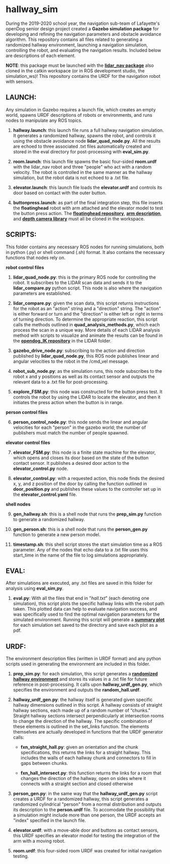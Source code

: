 # hallway_sim
During the 2019-2020 school year, the navigation sub-team of Lafayette's openDog senior design project created a **Gazebo simulation package** for developing and refining the navigation parameters and obstacle avoidance algorithm.  This repository contains all files related to generating a randomized hallway environment, launching a navigation simulation, controlling the robot, and evaluating the navigation results.  Included below are descriptions of each element.

**NOTE**: this package must be launched with the [**lidar_nav package**](https://github.com/fainorr/lidar_nav) also cloned in the catkin workspace (or in ROS development studio, the simulation_ws)!  This repository contains the URDF for the navigation robot with sensors.


## LAUNCH:
Any simulation in Gazebo requires a launch file, which creates an empty world, spawns URDF descriptions of robots or environments, and runs nodes to manipulate any ROS topics.

1. **hallway.launch**: this launch file runs a full hallway navigation simulation.  It generates a randomized hallway, spawns the robot, and controls it using the obstacle avoidance node **lidar_quad_node.py**.  All the results are echoed to three associated .txt files automatically created and stored in the eval directory for post-processing with **eval_sim.py**.

2. **room.launch**: this launch file spawns the basic four-sided **room.urdf** with the lidar_nav robot and three "people" who act with a random velocity.  The robot is controlled in the same manner as the hallway simulation, but the robot data is not echoed to a .txt file.

3. **elevator.launch**: this launch file loads the **elevator.urdf** and controls its door based on contact with the outer button.

4. **buttonpress.launch**: as part of the final integration step, this file inserts the **floatinghead** robot with arm attached and the elevator model to test the button press action.  The [**floatinghead repository**](https://github.com/dentinge/floatinghead_description), [**arm description**](https://github.com/MikeFischer1/arm_description), and [**depth camera library**](https://github.com/MikeFischer1/dcam_description) must all be cloned in the workspace.


## SCRIPTS:
This folder contains any necessary ROS nodes for running simulations, both in python (.py) or shell command (.sh) format.  It also contains the necessary functions that nodes rely on.

**robot control files**

1. **lidar_quad_node.py**: this is the primary ROS node for controlling the robot.  It subscribes to the LIDAR scan data and sends it to the **lidar_compare.py** python script.  This node is also where the navigation parameters are established.

2. **lidar_compare.py**: given the scan data, this script returns instructions for the robot as an "action" string and a "direction" string.  The "action" is either forward or turn and the "direction" is either left or right in terms of turning direction.  To determine the appropriate reaction, this script calls the methods outlined in **quad_analysis_methods.py**, which each process the scan in a unique way.  More details of each LIDAR analysis method with scripts to visualize and animate the results can be found in the [**opendog_IK repository**](https://github.com/fainorr/opendog_IK) in the LIDAR folder.

3. **gazebo_drive_node.py**: subscribing to the action and direction published by **lidar_quad_node.py**, this ROS node publishes linear and angular velocities to the robot in the /cmd_vel message.

4. **robot_sub_node.py**: as the simulation runs, this node subscribes to the robot x and y positions as well as its contact sensor and outputs the relevant data to a .txt file for post-processing.

5. **explore_FSM.py**: this node was constructed for the button press test.  It controls the robot by using the LIDAR to locate the elevator, and then it initiates the press action when the button is in range.


**person control files**

6. **person_control_node.py**: this node sends the linear and angular velocities for each "person" in the gazebo world; the number of publishers must match the number of people spawned.


**elevator control files**

7. **elevator_FSM.py**: this node is a finite state machine for the elevator, which opens and closes its door based on the state of the button contact sensor.  It publishes a desired door action to the **elevator_control.py** node.

8. **elevator_control.py**: with a requested action, this node finds the desired x, y, and z position of the door by calling the function outlined in **door_position.py** and publishes these values to the controller set up in the **elevator_control.yaml** file.


**shell nodes**

9. **gen_hallway.sh**: this is a shell node that runs the **prep_sim.py** function to generate a randomized hallway.

10. **gen_person.sh**: this is a shell node that runs the **person_gen.py** function to generate a new person model.

11. **timestamp.sh**: this shell script stores the start simulation time as a ROS parameter.  Any of the nodes that echo data to a .txt file uses this start_time in the name of the file to log simulations appropriately.


## EVAL:
After simulations are executed, any .txt files are saved in this folder for analysis using **eval_sim,py**.

1. **eval.py**: With all the files that end in "_hall.txt_" (each denoting one simulation), this script plots the specific hallway links with the robot path taken.  This plotted data can help to evaluate navigation success, and was specifically used to find the optimal navigation parameters for the simulated environment.  Running this script will generate a [**summary plot**](https://github.com/fainorr/hallway_sim/tree/master/images/simulation_plot.pdf) for each simulation set saved to the directory and save each plot as a pdf.


## URDF:
The environment description files (written in URDF format) and any python scripts used in generating the environment are included in this folder.

1. **prep_sim.py**: for each simulation, this script generates a [**randomized hallway environment**](https://github.com/fainorr/hallway_sim/tree/master/images/hallway.png) and stores its values in a .txt file for future reference in post-processing.  It calls upon **hallway_urdf_gen.py**, which specifies the environment and outputs the **random_hall.urdf**.

2. **hallway_urdf_gen.py**: the hallway itself is generated given specific hallway dimensions outlined in this script.  A hallway consists of straight hallway sections, each made up of a random number of “chunks."  Straight hallway sections intersect perpendicularly at intersection rooms to change the direction of the hallway.  The specific combination of these elements is outlined in the set_links function.  The elements themselves are actually developed in functions that the URDF generator calls:

    - **fxn_straight_hall.py**: given an orientation and the chunk specifications, this returns the links for a straight hallway.  This includes the walls of each hallway chunk and connectors to fill in gaps between chunks.

    - **fxn_hall_intersect.py**: this function returns the links for a room that changes the direction of the hallway, open on sides where it connects with a straight section and closed otherwise

3. **person_gen.py**: in the same way that the **hallway_urdf_gen.py** script creates a URDF for a randomized hallway, this script generates a randomized cylindrical "person" from a normal distribution and outputs its description to the **person.urdf** file.  To accomodate the possibility that a simulation might include more than one person, the URDF accepts an "index" specified in the launch file.

4. **elevator.urdf**: with a move-able door and buttons as contact sensors, this URDF specifies an elevator model for testing the integration of the arm with a moving robot.

5. **room.urdf**: this four-sided room URDF was created for initial navigation testing.

